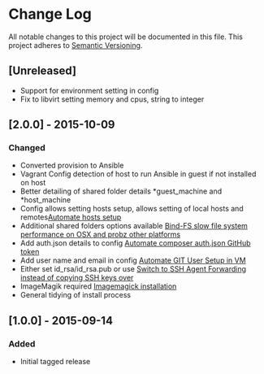 # Change Log
All notable changes to this project will be documented in this file.
This project adheres to [Semantic Versioning](http://semver.org/).

## [Unreleased]
- Support for environment setting in config
- Fix to libvirt setting memory and cpus, string to integer

## [2.0.0] - 2015-10-09
### Changed
- Converted provision to Ansible
- Vagrant Config detection of host to run Ansible in guest if not installed on host
- Better detailing of shared folder details *guest_machine and *host_machine
- Config allows setting hosts setup, allows setting of local hosts and remotes[Automate hosts setup](http://104.236.178.120/container-boxes/vagrant-dev55/issues/13)
- Additional shared folders options available [Bind-FS slow file system performance on OSX and probz other platforms](http://104.236.178.120/container-boxes/vagrant-dev55/issues/8)
- Add auth.json details to config [Automate composer auth.json GitHub token](http://104.236.178.120/container-boxes/vagrant-dev55/issues/7)
- Add user name and email in config [Automate GIT User Setup in VM](http://104.236.178.120/container-boxes/vagrant-dev55/issues/6)
- Either set id_rsa/id_rsa.pub or use [Switch to SSH Agent Forwarding instead of copying SSH keys over](http://104.236.178.120/container-boxes/vagrant-dev55/issues/5)
- ImageMagik required [Imagemagick installation](http://104.236.178.120/container-boxes/vagrant-dev55/issues/3)
- General tidying of install process

## [1.0.0] - 2015-09-14
### Added
- Initial tagged release

